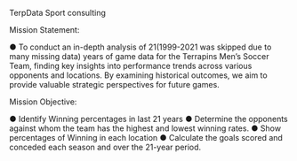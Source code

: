 TerpData Sport consulting

Mission Statement:

●	To conduct an in-depth analysis of 21(1999-2021 was skipped due to many missing data) years of game data for the Terrapins Men’s Soccer Team, finding key insights into performance trends across various opponents and locations. By examining historical outcomes, we aim to provide valuable strategic perspectives for future games.

Mission Objective:

●	Identify Winning percentages in last 21 years
●	Determine the opponents against whom the team has the highest and lowest winning rates.
●	Show percentages of Winning in each location
●	Calculate the goals scored and conceded each season and over the 21-year period.

